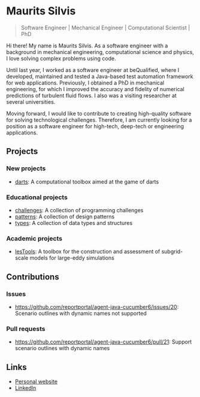 # Maurits Silvis

> Software Engineer | Mechanical Engineer | Computational Scientist | PhD

Hi there!
My name is Maurits Silvis.
As a software engineer with a background in mechanical engineering, computational science and physics, I love solving complex problems using code.

Until last year, I worked as a software engineer at beQualified, where I developed, maintained and tested a Java-based test automation framework for web applications.
Previously, I obtained a PhD in mechanical engineering, for which I improved the accuracy and fidelity of numerical predictions of turbulent fluid flows.
I also was a visiting researcher at several universities.

Moving forward, I would like to contribute to creating high-quality software for solving technological challenges.
Therefore, I am currently looking for a position as a software engineer for high-tech, deep-tech or engineering applications.

## Projects

### New projects

- [darts](https://github.com/mauritssilvis/darts): A computational toolbox aimed at the game of darts

### Educational projects

- [challenges](https://github.com/mauritssilvis/challenges): A collection of programming challenges
- [patterns](https://github.com/mauritssilvis/patterns): A collection of design patterns
- [types](https://github.com/mauritssilvis/types): A collection of data types and structures

### Academic projects

- [lesTools](https://github.com/mauritssilvis/lesTools): A toolbox for the construction and assessment of subgrid-scale models for large-eddy simulations

## Contributions

### Issues

- https://github.com/reportportal/agent-java-cucumber6/issues/20: Scenario outlines with dynamic names not supported
<!-- - [...](https://github.com/search?q=author%3Amauritssilvis+type%3Aissue+-user%3Amauritssilvis&type=Issues) -->

### Pull requests

- https://github.com/reportportal/agent-java-cucumber6/pull/21: Support scenario outlines with dynamic names
<!-- - [...](https://github.com/search?q=author%3Amauritssilvis+type%3Apr+-user%3Amauritssilvis&type=Issues) -->

## Links

- [Personal website](https://www.mauritssilvis.nl/)
- [LinkedIn](https://www.linkedin.com/in/mauritssilvis/)
